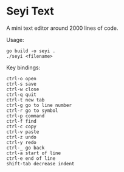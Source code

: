 # Seyi Text

A mini text editor around 2000 lines of code.

Usage:
```
go build -o seyi .
./seyi <filename>
```

Key bindings:
```
ctrl-o open
ctrl-s save
ctrl-w close
ctrl-q quit
ctrl-t new tab
ctrl-g go to line number
ctrl-r go to symbol
ctrl-p command
ctrl-f find
ctrl-c copy
ctrl-v paste
ctrl-z undo
ctrl-y redo
ctrl-_ go back
ctrl-a start of line
ctrl-e end of line
shift-tab decrease indent
```
